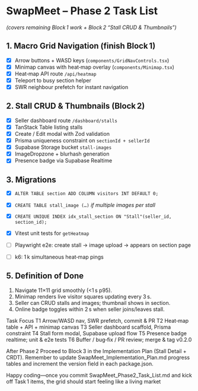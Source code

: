 # SwapMeet – Phase 2 Task List
*(covers remaining Block 1 work + Block 2 “Stall CRUD & Thumbnails”)*

## 1. Macro Grid Navigation (finish Block 1)
- [x] Arrow buttons + WASD keys (`components/GridNavControls.tsx`)
- [x] Minimap canvas with heat‑map overlay (`components/Minimap.tsx`)
- [x] Heat‑map API route `/api/heatmap`
- [x] Teleport to busy section helper
- [x] SWR neighbour prefetch for instant navigation

## 2. Stall CRUD & Thumbnails (Block 2)
- [x] Seller dashboard route `/dashboard/stalls`
- [x] TanStack Table listing stalls
- [x] Create / Edit modal with Zod validation
- [x] Prisma uniqueness constraint on `sectionId + sellerId`
- [x] Supabase Storage bucket `stall-images`
- [x] ImageDropzone + blurhash generation
- [x] Presence badge via Supabase Realtime

## 3. Migrations
- [x] `ALTER TABLE section ADD COLUMN visitors INT DEFAULT 0;`
- [x] `CREATE TABLE stall_image (…)` *if multiple images per stall*
- [x] `CREATE UNIQUE INDEX idx_stall_section ON "Stall"(seller_id, section_id);`

- [x] Vitest unit tests for `getHeatmap`
- [ ] Playwright e2e: create stall → image upload → appears on section page
- [ ] k6: 1 k simultaneous heat‑map pings

## 5. Definition of Done
1. Navigate 11×11 grid smoothly (<1 s p95).
2. Minimap renders live visitor squares updating every 3 s.
3. Seller can CRUD stalls and images; thumbnail shows in section.
4. Online badge toggles within 2 s when seller joins/leaves stall.


Task	Focus
T1	Arrow/WASD nav, SWR prefetch, commit & PR
T2	Heat‑map table + API + minimap canvas
T3	Seller dashboard scaffold, Prisma constraint
T4	Stall form modal, Supabase upload flow
T5	Presence badge realtime; unit & e2e tests
T6	Buffer / bug‑fix / PR review; merge & tag v0.2.0

After Phase 2
Proceed to Block 3 in the Implementation Plan (Stall Detail + CRDT).
Remember to update SwapMeet_Implementation_Plan.md progress tables and increment the version field in each package.json.

Happy coding—once you commit SwapMeet_Phase2_Task_List.md and kick off Task 1 items, the grid should start feeling like a living market 
